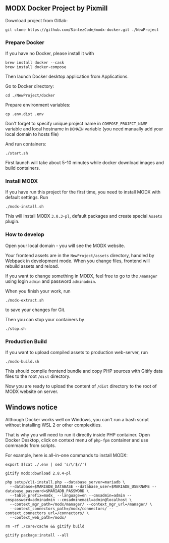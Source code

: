 MODX Docker Project by Pixmill
---

Download project from Gitlab:

```
git clone https://github.com/SintezCode/modx-docker.git ./NewProject
```

### Prepare Docker

If you have no Docker, please install it with
```
brew install docker --cask
brew install docker-compose
```
Then launch Docker desktop application from Applications.

Go to Docker directory:
```
cd ./NewProject/docker
```

Prepare environment variables:
```
cp .env.dist .env
```

Don't forget to specify unique project name in `COMPOSE_PROJECT_NAME` variable
and local hostname in `DOMAIN` variable (you need manually add your local domain to hosts file)

And run containers:
```
./start.sh
```

First launch will take about 5-10 minutes while docker download images and build containers.

### Install MODX

If you have run this project for the first time, you need to install MODX with default settings. Run
```
./modx-install.sh
```

This will install MODX `3.0.3-pl`, default packages and create special `Assets` plugin. 

### How to develop

Open your local domain - you will see the MODX website. 

Your frontend assets are in the `NewProject/assets` directory, handled by Webpack in development mode. 
When you change files, frontend will rebuild assets and reload. 

If you want to change something in MODX, feel free to go to the `/manager` using login `admin` and password `adminadmin`.

When you finish your work, run 
```
./modx-extract.sh
```
to save your changes for Git.

Then you can stop your containers by
```
./stop.sh
```

### Production Build

If you want to upload compiled assets to production web-server, run
```
./modx-build.sh
```

This should compile frontend bundle and copy PHP sources with Gitify data files to the root `/dist` directory.

Now you are ready to upload the content of `/dist` directory to the root of MODX website on server.

## Windows notice

Although Docker works well on Windows, you can't run a bash script without installing WSL 2 or other complexities.

That is why you will need to run it directly inside PHP container. Open Docker Desktop, click on context menu of 
`php-fpm` container and use commands from scripts.

For example, here is all-in-one commands to install MODX:
```shell
export $(cat ./.env | sed 's/\r$//')

gitify modx:download 2.8.4-pl

php setup/cli-install.php --database_server=mariadb \
  --database=$MARIADB_DATABASE --database_user=$MARIADB_USERNAME --database_password=$MARIADB_PASSWORD \
  --table_prefix=modx_ --language=en --cmsadmin=admin --cmspassword=adminadmin --cmsadminemail=admin@localhost \
  --context_mgr_path=/modx/manager/ --context_mgr_url=/manager/ \
  --context_connectors_path=/modx/connectors/ --context_connectors_url=/connectors/ \
  --context_web_path=/modx/
  
rm -rf ./core/cache && gitify build

gitify package:install --all
```
